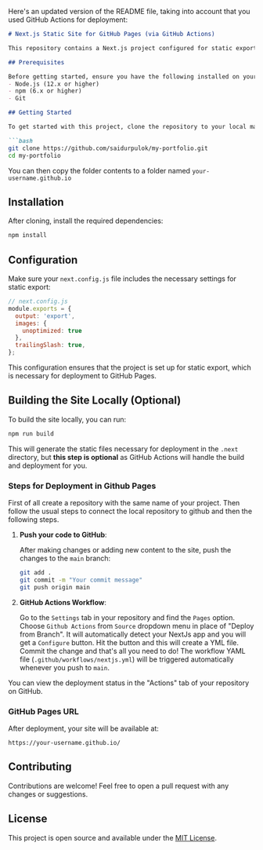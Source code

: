 Here's an updated version of the README file, taking into account that you used GitHub Actions for deployment:

```markdown
# Next.js Static Site for GitHub Pages (via GitHub Actions)

This repository contains a Next.js project configured for static export and deployed automatically to GitHub Pages using GitHub Actions.

## Prerequisites

Before getting started, ensure you have the following installed on your system:
- Node.js (12.x or higher)
- npm (6.x or higher)
- Git

## Getting Started

To get started with this project, clone the repository to your local machine.

```bash
git clone https://github.com/saidurpulok/my-portfolio.git
cd my-portfolio
```

You can then copy the folder contents to a folder named `your-username.github.io`

## Installation

After cloning, install the required dependencies:

```bash
npm install
```

## Configuration

Make sure your `next.config.js` file includes the necessary settings for static export:

```js
// next.config.js
module.exports = {
  output: 'export',
  images: {
    unoptimized: true
  },
  trailingSlash: true,
};
```

This configuration ensures that the project is set up for static export, which is necessary for deployment to GitHub Pages.

## Building the Site Locally (Optional)

To build the site locally, you can run:

```bash
npm run build
```

This will generate the static files necessary for deployment in the `.next` directory, but **this step is optional** as GitHub Actions will handle the build and deployment for you.


### Steps for Deployment in Github Pages

First of all create a repository with the same name of your project. Then follow the usual steps to connect the local repository to github and then the following steps.

1. **Push your code to GitHub**:

   After making changes or adding new content to the site, push the changes to the `main` branch:

   ```bash
   git add .
   git commit -m "Your commit message"
   git push origin main
   ```

2. **GitHub Actions Workflow**:
   
   Go to the `Settings` tab in your repository and find the `Pages` option. Choose `Github Actions` from `Source` dropdown menu in place of "Deploy from Branch". It will automatically detect your NextJs app and you will get a `Configure` button. Hit the button and this will create a YML file. Commit the change and that's all you need to do!
   The workflow YAML file (`.github/workflows/nextjs.yml`) will be triggered automatically whenever you push to `main`.

You can view the deployment status in the "Actions" tab of your repository on GitHub.

### GitHub Pages URL

After deployment, your site will be available at:

```
https://your-username.github.io/
```


## Contributing

Contributions are welcome! Feel free to open a pull request with any changes or suggestions.

## License

This project is open source and available under the [MIT License](LICENSE).
```